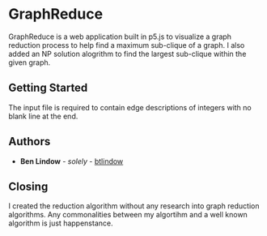 # GraphReduce

GraphReduce is a web application built in p5.js to visualize a graph reduction process to help find a maximum sub-clique of a graph. I also added an NP solution alogrithm to find the largest sub-clique within the given graph.

## Getting Started

The input file is required to contain edge descriptions of integers with no blank line at the end.

## Authors

* **Ben Lindow** - *solely* - [btlindow](https://github.com/btlindow)

## Closing

I created the reduction algorithm without any research into graph reduction algorithms. Any commonalities between my algortihm and a well known algorithm is just happenstance.
